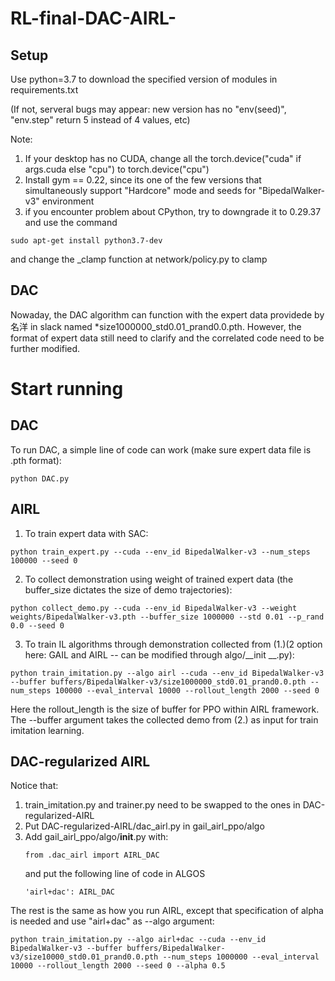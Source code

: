 # RL-final-DAC-AIRL-
## Setup
Use python=3.7 to download the specified version of modules in requirements.txt

(If not, serveral bugs may appear: new version has no "env(seed)", "env.step" return 5 instead of 4 values, etc)

Note:
1. If your desktop has no CUDA, change all the torch.device("cuda" if args.cuda else "cpu") to torch.device("cpu")
2. Install gym == 0.22, since its one of the few versions that simultaneously support "Hardcore" mode and seeds for "BipedalWalker-v3" environment
3. if you encounter problem about CPython, try to downgrade it to 0.29.37 and use the command
```
sudo apt-get install python3.7-dev
```
and change the _clamp function at network/policy.py to clamp

## DAC
Nowaday, the DAC algorithm can function with the expert data providede by 名洋 in slack named *size1000000_std0.01_prand0.0.pth. However, the format of expert data still need to clarify and the correlated code need to be further modified.


# Start running
## DAC
To run DAC, a simple line of code can work (make sure expert data file is .pth format):
```
python DAC.py
```

## AIRL
1. To train expert data with SAC:
```
python train_expert.py --cuda --env_id BipedalWalker-v3 --num_steps 100000 --seed 0
```
2. To collect demonstration using weight of trained expert data (the buffer_size dictates the size of demo trajectories):
```
python collect_demo.py --cuda --env_id BipedalWalker-v3 --weight weights/BipedalWalker-v3.pth --buffer_size 1000000 --std 0.01 --p_rand 0.0 --seed 0
```
3. To train IL algorithms through demonstration collected from (1.)(2 option here: GAIL and AIRL -- can be modified through algo/__init  __.py):
```
python train_imitation.py --algo airl --cuda --env_id BipedalWalker-v3 --buffer buffers/BipedalWalker-v3/size1000000_std0.01_prand0.0.pth --num_steps 100000 --eval_interval 10000 --rollout_length 2000 --seed 0
```
Here the rollout_length is the size of buffer for PPO within AIRL framework. The --buffer argument takes the collected demo from (2.) as input for train imitation learning.

## DAC-regularized AIRL
Notice that:
1. train_imitation.py and trainer.py need to be swapped to the ones in DAC-regularized-AIRL
2. Put DAC-regularized-AIRL/dac_airl.py in gail_airl_ppo/algo
3. Add gail_airl_ppo/algo/__init__.py with:
   ```
   from .dac_airl import AIRL_DAC
   ```
   and put the following line of code in ALGOS
   ```
   'airl+dac': AIRL_DAC
   ```
   
The rest is the same as how you run AIRL, except that specification of alpha is needed and use "airl+dac" as --algo argument:
```
python train_imitation.py --algo airl+dac --cuda --env_id BipedalWalker-v3 --buffer buffers/BipedalWalker-v3/size10000_std0.01_prand0.0.pth --num_steps 1000000 --eval_interval 10000 --rollout_length 2000 --seed 0 --alpha 0.5
```




